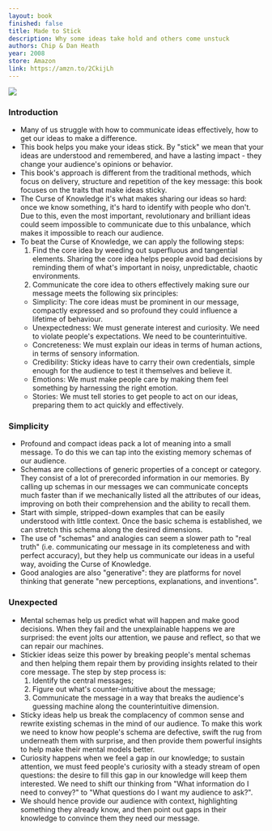 ```yaml
---
layout: book
finished: false
title: Made to Stick
description: Why some ideas take hold and others come unstuck
authors: Chip & Dan Heath
year: 2008
store: Amazon
link: https://amzn.to/2CkijLh
---
```


<img src="{{site.url}}/{{site.images}}/books/made-to-stick.jpg">

### Introduction

- Many of us struggle with how to communicate ideas effectively, how to get our ideas to make a difference.
- This book helps you make your ideas stick. By "stick" we mean that your ideas are understood and remembered, and have a lasting impact - they change your audience's opinions or behavior.
- This book's approach is different from the traditional methods, which focus on delivery, structure and repetition of the key message: this book focuses on the traits that make ideas sticky.
- The Curse of Knowledge it's what makes sharing our ideas so hard: once we know something, it's hard to identify with people who don't. Due to this, even the most important, revolutionary and brilliant ideas could seem impossible to communicate due to this unbalance, which makes it impossible to reach our audience.
- To beat the Curse of Knowledge, we can apply the following steps:
  1. Find the core idea by weeding out superfluous and tangential elements. Sharing the core idea helps people avoid bad decisions by reminding them of what's important in noisy, unpredictable, chaotic environments.
  2. Communicate the core idea to others effectively making sure our message meets the following six principles:
    - Simplicity: The core ideas must be prominent in our message, compactly expressed and so profound they could influence a lifetime of behaviour.
    - Unexpectedness: We must generate interest and curiosity. We need to violate people's expectations. We need to be counterintuitive.
    - Concreteness: We must explain our ideas in terms of human actions, in terms of sensory information.
    - Credibility: Sticky ideas have to carry their own credentials, simple enough for the audience to test it themselves and believe it.
    - Emotions: We must make people care by making them feel something by harnessing the right emotion.
    - Stories: We must tell stories to get people to act on our ideas, preparing them to act quickly and effectively.

### Simplicity

- Profound and compact ideas pack a lot of meaning into a small message. To do this we can tap into the existing memory schemas of our audience.
- Schemas are collections of generic properties of a concept or category. They consist of a lot of prerecorded information in our memories. By calling up schemas in our messages we can communicate concepts much faster than if we mechanically listed all the attributes of our ideas, improving on both their comprehension and the ability to recall them.
- Start with simple, stripped-down examples that can be easily understood with little context. Once the basic schema is established, we can stretch this schema along the desired dimensions.
- The use of "schemas" and analogies can seem a slower path to "real truth" (i.e. communicating our message in its completeness and with perfect accuracy), but they help us communicate our ideas in a useful way, avoiding the Curse of Knowledge.
- Good analogies are also "generative": they are platforms for novel thinking that generate "new perceptions, explanations, and inventions".

### Unexpected

- Mental schemas help us predict what will happen and make good decisions. When they fail and the unexplainable happens we are surprised: the event jolts our attention, we pause and reflect, so that we can repair our machines.
- Stickier ideas seize this power by breaking people's mental schemas and then helping them repair them by providing insights related to their core message. The step by step process is:
  1. Identify the central messages;
  2. Figure out what's counter-intuitive about the message;
  3. Communicate the message in a way that breaks the audience's guessing machine along the counterintuitive dimension.
- Sticky ideas help us break the complacency of common sense and rewrite existing schemas in the mind of our audience. To make this work we need to know how people's schema are defective, swift the rug from underneath them with surprise, and then provide them powerful insights to help make their mental models better.
- Curiosity happens when we feel a gap in our knowledge; to sustain attention, we must feed people's curiosity with a steady stream of open questions: the desire to fill this gap in our knowledge will keep them interested. We need to shift our thinking from "What information do I need to convey?" to "What questions do I want my audience to ask?".
- We should hence provide our audience with context, highlighting something they already know, and then point out gaps in their knowledge to convince them they need our message.
